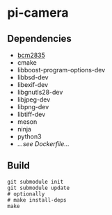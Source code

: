# pi-camera

## Dependencies

- [bcm2835](https://www.airspayce.com/mikem/bcm2835/)
- cmake
- libboost-program-options-dev
- libbsd-dev
- libexif-dev
- libgnutls28-dev
- libjpeg-dev
- libpng-dev
- libtiff-dev
- meson
- ninja
- python3
- *...see Dockerfile...*

## Build

```shell
git submodule init
git submodule update
# optionally
# make install-deps
make
```
